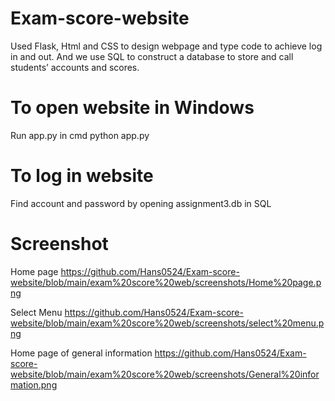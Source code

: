 # Exam-score-website
Used Flask, Html and CSS to design webpage and type code to achieve log in and out. And we use SQL to construct a database to store and call students’ accounts and scores.

# To open website in Windows
Run app.py in cmd
python app.py

# To log in website  
Find account and password by opening assignment3.db in SQL

# Screenshot
Home page
https://github.com/Hans0524/Exam-score-website/blob/main/exam%20score%20web/screenshots/Home%20page.png

Select Menu
https://github.com/Hans0524/Exam-score-website/blob/main/exam%20score%20web/screenshots/select%20menu.png

Home page of general information
https://github.com/Hans0524/Exam-score-website/blob/main/exam%20score%20web/screenshots/General%20information.png
